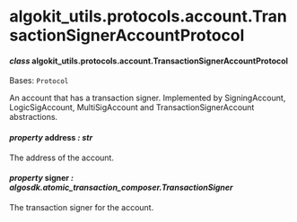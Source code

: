 # algokit_utils.protocols.account.TransactionSignerAccountProtocol

#### *class* algokit_utils.protocols.account.TransactionSignerAccountProtocol

Bases: `Protocol`

An account that has a transaction signer.
Implemented by SigningAccount, LogicSigAccount, MultiSigAccount and TransactionSignerAccount abstractions.

#### *property* address *: str*

The address of the account.

#### *property* signer *: algosdk.atomic_transaction_composer.TransactionSigner*

The transaction signer for the account.
